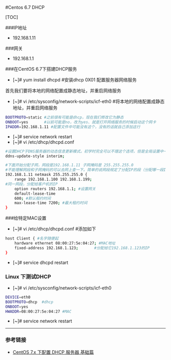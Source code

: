#Centos 6.7 DHCP

[TOC]

###IP地址
* 192.168.1.11

###网关
* 192.168.1.1

###在CentOS 6.7下搭建DHCP服务

* [~]# yum install dhcpd      #安装dhcp
0X01 配置服务器网络服务

首先我们要将本地的网络配置成静态地址，并重启网络服务

* [~]# vi /etc/sysconfig/network-scripts/icf-eth0   #将本地的网络配置成静态地址，并重启网络服务

```bash
BOOTPROTO=static #之前很有可能是dhcp，现在我们修改它为静态
ONBOOT=yes       #以前可能是no，改为yes、就是打开网络服务的时候启动这个网卡
IPADDR=192.168.1.11 #配置文件中可能没有这个，没有的话就自己添加这行
```

* [~]# service network restart
* [~]# vi /etc/dhcp/dhcpd.conf

```bash
#设置DHCP于DNS服务器的动态信息更新模式。初学时完全可以不理这个选项，但是全局设置中一定要有这个选项，否则DHCP服务不能成功启动。
ddns-update-style interim;

#下面开始分配子网，网段是192.168.1.11 子网掩码是 255.255.255.0
#不能理解网段和子网掩码的可以去网上查一下。简单的说网段规定了分配IP的段（分配哪一段IP给客户机），子网掩码规定了网段的大小 subnet
192.168.1.11 netmask 255.255.255.0 {     
    range 192.168.1.100 192.168.1.199;
#同一网段，分配给客户机的IP     
    option routers 192.168.1.1; #设置网关    
    default-lease-time
    600; #默认租约时间     
    max-lease-time 7200; #最大租约时间 
} 
```

###给特定MAC设置

* [~]# vi /etc/dhcp/dhcpd.conf  #添加如下

```bash
host Client { #名字随便起
    hardware ethernet 08:00:27:5e:04:27; #MAC地址
    fixed-address 192.168.1.123;       #分配给它192.168.1.123的IP
}
```

* [~]# service dhcpd restart

### Linux 下测试DHCP

* [~]# vi /etc/sysconfig/network-scripts/icf-eth0 
```bash
DEVICE=eth0
BOOTPROTO=dhcp  #dhcp
ONBOOT=yes
HWADDR=08:00:27:5e:04:27 #MAC
```

* [~]# service network restart



---

### 参考链接
- [CentOS 7.x 下配置 DHCP 服务器 基础篇](http://blog.csdn.net/mouse_ts/article/details/51382971)
